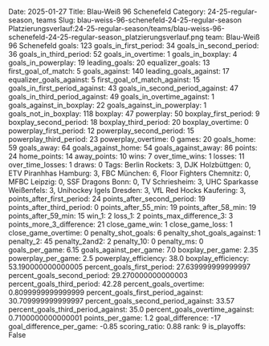 Date: 2025-01-27
Title: Blau-Weiß 96 Schenefeld
Category: 24-25-regular-season, teams
Slug: blau-weiss-96-schenefeld-24-25-regular-season
Platzierungsverlauf:24-25-regular-season/teams/blau-weiss-96-schenefeld-24-25-regular-season_platzierungsverlauf.png
team: Blau-Weiß 96 Schenefeld
goals: 123
goals_in_first_period: 34
goals_in_second_period: 36
goals_in_third_period: 52
goals_in_overtime: 1
goals_in_boxplay: 4
goals_in_powerplay: 19
leading_goals: 20
equalizer_goals: 13
first_goal_of_match: 5
goals_against: 140
leading_goals_against: 17
equalizer_goals_against: 5
first_goal_of_match_against: 15
goals_in_first_period_against: 43
goals_in_second_period_against: 47
goals_in_third_period_against: 49
goals_in_overtime_against: 1
goals_against_in_boxplay: 22
goals_against_in_powerplay: 1
goals_not_in_boxplay: 118
boxplay: 47
powerplay: 50
boxplay_first_period: 9
boxplay_second_period: 18
boxplay_third_period: 20
boxplay_overtime: 0
powerplay_first_period: 12
powerplay_second_period: 15
powerplay_third_period: 23
powerplay_overtime: 0
games: 20
goals_home: 59
goals_away: 64
goals_against_home: 54
goals_against_away: 86
points: 24
home_points: 14
away_points: 10
wins: 7
over_time_wins: 1
losses: 11
over_time_losses: 1
draws: 0
Tags:  Berlin Rockets: 3,  DJK Holzbüttgen: 0,  ETV Piranhhas Hamburg: 3,  FBC München: 6,  Floor Fighters Chemnitz: 0,  MFBC Leipzig: 0,  SSF Dragons Bonn: 0,  TV Schriesheim: 3,  UHC Sparkasse Weißenfels: 3,  Unihockey Igels Dresden: 3,  VfL Red Hocks Kaufering: 3,
points_after_first_period: 24
points_after_second_period: 19
points_after_third_period: 0
points_after_55_min: 19
points_after_58_min: 19
points_after_59_min: 15
win_1: 2
loss_1: 2
points_max_difference_3: 3
points_more_3_difference: 21
close_game_win: 1
close_game_loss: 1
close_game_overtime: 0
penalty_shot_goals: 6
penalty_shot_goals_against: 1
penalty_2: 45
penalty_2and2: 2
penalty_10: 0
penalty_ms: 0
goals_per_game: 6.15
goals_against_per_game: 7.0
boxplay_per_game: 2.35
powerplay_per_game: 2.5
powerplay_efficiency: 38.0
boxplay_efficiency: 53.190000000000005
percent_goals_first_period: 27.639999999999997
percent_goals_second_period: 29.270000000000003
percent_goals_third_period: 42.28
percent_goals_overtime: 0.8099999999999999
percent_goals_first_period_against: 30.709999999999997
percent_goals_second_period_against: 33.57
percent_goals_third_period_against: 35.0
percent_goals_overtime_against: 0.7100000000000001
points_per_game: 1.2
goal_difference: -17
goal_difference_per_game: -0.85
scoring_ratio: 0.88
rank: 9
is_playoffs: False

